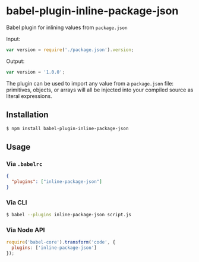 # babel-plugin-inline-package-json

Babel plugin for inlining values from `package.json`

Input:
```js
var version = require('./package.json').version;
```
Output:
```js
var version = '1.0.0';
```

The plugin can be used to import any value from a `package.json` file: primitives, objects, or arrays will all be injected into your compiled source as literal expressions.

## Installation

```sh
$ npm install babel-plugin-inline-package-json
```

## Usage

### Via `.babelrc`

```json
{
  "plugins": ["inline-package-json"]
}
```

### Via CLI

```sh
$ babel --plugins inline-package-json script.js
```

### Via Node API

```js
require('babel-core').transform('code', {
  plugins: ['inline-package-json']
});
```